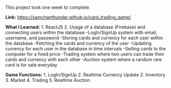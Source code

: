 This project took one week to complete. 

**Link:** https://samchanthunder.github.io/card_trading_game/ 

**What I Learned:**
    1. ReactJS
    2. Usage of a database (Firebase) and connecting users within the database
        -LogIn/SignUp system with email, username, and password
        -Storing cards and currency for each user within the database
        -Fetching the cards and currency of the user
        -Updating currency for each user in the database in time intervals
        -Selling cards to the computer for a fixed price
        -Trading system where two users can trade their cards and currency with each other
        -Auction system where a random rare card is for sale everyday

**Game Functions:**
    1. LogIn/SignUp
    2. Realtime Currency Update
    2. Inventory
    3. Market
    4. Trading
    5. Realtime Auction